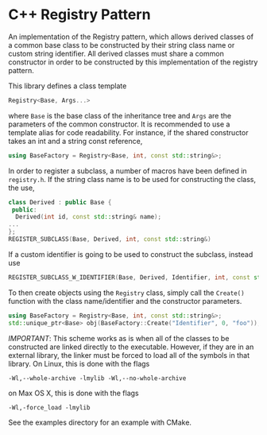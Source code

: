 # C++ Registry Pattern

An implementation of the Registry pattern, which allows derived classes of a common base class to be constructed by their string class name or custom string identifier. All derived classes must share a common constructor in order to be constructed by this implementation of the registry pattern.

This library defines a class template

```c++
Registry<Base, Args...>
```

where `Base` is the base class of the inheritance tree and `Args` are the parameters of the common constructor. It is recommended to use a template alias for code readability. For instance, if the shared constructor takes an int and a string const reference,

```c++
using BaseFactory = Registry<Base, int, const std::string&>;
```

In order to register a subclass, a number of macros have been defined in `registry.h`. If the string class name is to be used for constructing the class, the use,

```c++
class Derived : public Base {
 public:
  Derived(int id, const std::string& name);
...
};
REGISTER_SUBCLASS(Base, Derived, int, const std::string&) 
```

If a custom identifier is going to be used to construct the subclass, instead use

```c++
REGISTER_SUBCLASS_W_IDENTIFIER(Base, Derived, Identifier, int, const std::string&)
```

To then create objects using the `Registry` class, simply call the `Create()` function with the class name/identifier and the constructor parameters.

```c++
using BaseFactory = Registry<Base, int, const std::string&>;
std::unique_ptr<Base> obj(BaseFactory::Create("Identifier", 0, "foo"));
```

*IMPORTANT*: This scheme works as is when all of the classes to be constructed are linked directly to the executable. However, if they are in an external library, the linker must be forced to load all of the symbols in that library. On Linux, this is done with the flags

```
-Wl,--whole-archive -lmylib -Wl,--no-whole-archive
```

on Max OS X, this is done with the flags

```
-Wl,-force_load -lmylib
```

See the examples directory for an example with CMake.
